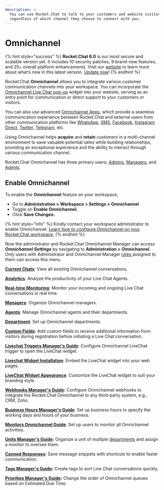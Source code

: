 ```yaml
---
description: >-
  You can use Rocket.Chat to talk to your customers and website visitors,
  regardless of which channel they choose to connect with you.
---
```


# Omnichannel

{% hint style="success" %}
**Rocket.Chat 6.0** is our most secure and scalable version yet. It includes 10 security patches, 9 brand-new features, and 25+ overall platform enhancements. Visit our [website](https://www.rocket.chat/six) to learn more about what’s new in this latest version. [Update now](https://docs.rocket.chat/deploy/updating-rocket.chat)!
{% endhint %}

Rocket.Chat **Omnichannel** allows you to integrate various customer communication channels into your workspace. You can incorporate the [Omnichannel Live Chat pop-up](livechat-widget-installation.md) widget into your website, serving as an entry point for communication or direct support to your customers or visitors.&#x20;

You can also use advanced [Omnichannel Apps](../../extend-rocket.chat-capabilities/rocket.chat-marketplace/rocket.chat-public-apps-guides/omnichannel-apps/), which provide a seamless communication experience between Rocket.Chat and external users from other communication platforms like [WhatsApp](../../extend-rocket.chat-capabilities/rocket.chat-marketplace/rocket.chat-public-apps-guides/omnichannel-apps/whatsapp/), [SMS](../../extend-rocket.chat-capabilities/rocket.chat-marketplace/rocket.chat-public-apps-guides/omnichannel-apps/sms.md), [Facebook](../../extend-rocket.chat-capabilities/rocket.chat-marketplace/rocket.chat-public-apps-guides/omnichannel-apps/facebook-app/), [Instagram Direct](../../extend-rocket.chat-capabilities/rocket.chat-marketplace/rocket.chat-public-apps-guides/omnichannel-apps/instagram-direct/), [Twitter](broken-reference), [Telegram](../../extend-rocket.chat-capabilities/rocket.chat-marketplace/rocket.chat-public-apps-guides/omnichannel-apps/telegram-app/), etc.&#x20;

Using Omnichannel helps **acquire** and **retain** customers in a multi-channel environment to save valuable potential sales while building relationships, providing an exceptional experience and the ability to interact through various communication channel.

Rocket.Chat Omnichannel has three primary users; [Admins](./), [Managers](managers.md), and [Agents](agents.md).

## Enable Omnichannel&#x20;

To enable the **Omnichannel** feature on your workspace,

* Go to **Administration > Workspace > Settings > Omnichannel**
* Toggle on **Enable Omnichannel.**
* Click **Save Changes.**

{% hint style="info" %}
Kindly contact your workspace administrator to enable Omnichannel. [Learn how to configure Omnichannel on your Rocket.Chat workspace.](../workspace-administration/settings/omnichannel-admins-guide/)
{% endhint %}

Now the administrator and Rocket.Chat Omnichannel Manager can access _**Omnichannel Settings**_ by navigating to **Administration > Omnichannel.** Only users with Administrator and Omnichannel Manager [roles ](../../setup-and-configure/roles-in-rocket.chat.md)assigned to them can access this menu.

[**Current Chats**](current-chats.md): View all existing Omnichannel conversations.

[**Analytics**](analytics.md): Analyze the productivity of your Live Chat Agents.

[**Real-time Monitoring**](real-time-monitoring.md): Monitor your incoming and ongoing Live Chat conversations in real time.

[**Managers**](managers.md): Organize Omnichannel managers.

[**Agents**](agents.md): Manage Omnichannel agents and their departments.

[**Department**](departments.md): Set up Omnichannel departments.

[**Custom Fields**](../workspace-administration/settings/account-settings/custom-fields.md): Add custom fields to receive additional information from visitors during registration before initiating a Live Chat conversation.

[**Livechat Triggers Manager's Guide**](livechat-triggers.md): Configure Omnichannel LiveChat trigger to open the LiveChat widget.

[**Livechat Widget Installation**](livechat-widget-installation.md): Embed the LiveChat widget into your web pages.

[**LiveChat Widget Appearance**](livechat-widget-appearance.md): Customize the LiveChat widget to suit your branding style.

[**Webhooks Manager's Guide**](webhooks.md)**:** Configure Omnichannel webhooks to integrate the Rocket.Chat Omnichannel to any third-party system, e.g., CRM, Zoho.

[**Business Hours Manager's Guide**](business-hours.md): Set up business hours to specify the working days and hours of your business.

[**Monitors Omnichannel Guide**](monitors.md): Set up users to monitor all Omnichannel activities.

[**Units Manager's Guide**](units.md)**:**  Organize a unit of multiple [departments](departments.md) and assign a monitor to oversee them.

[**Canned Responses**](canned-responses/): Save message snippets with shortcuts to enable faster communication.

[**Tags Manager's Guide**](tags.md)**:** Create tags to sort Live Chat conversations quickly.

[**Priorities Manager's Guide**](priorities.md)**:** Change the order of Omnichannel queues based on Estimated Due Time.
